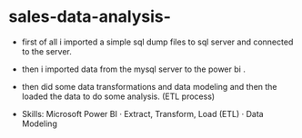 # sales-data-analysis-

* first of all i imported a simple sql dump files to sql server and connected to the server.
  
* then i imported data from the mysql server to the power bi .
  
* then did some data transformations and data modeling and then the loaded the data to do some analysis. (ETL process)

* Skills: Microsoft Power BI · Extract, Transform, Load (ETL) · Data Modeling
